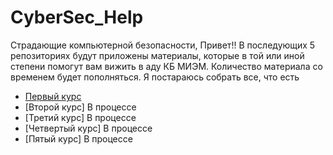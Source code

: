 # CyberSec_Help
Страдающие компьютерной безопасности, Привет!!
В последующих 5 репозиториях будут приложены материалы, которые в той или иной степени помогут вам вижить в аду КБ МИЭМ. Количество материала со временем будет пополняться. Я постараюсь собрать все, что есть
* [Первый курс](https://github.com/surik316/First_Course)
* [Второй курс] В процессе
* [Третий курс] В процессе
* [Четвертый курс] В процессе
* [Пятый курс] В процессе
